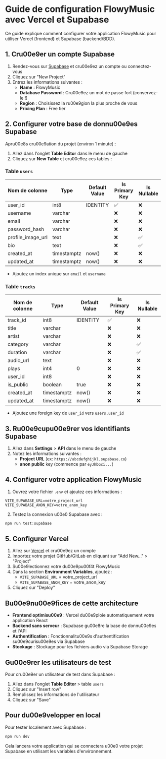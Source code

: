  # Guide de configuration FlowyMusic avec Vercel et Supabase

Ce guide explique comment configurer votre application FlowyMusic pour utiliser Vercel (frontend) et Supabase (backend/BDD).

## 1. Cru00e9er un compte Supabase

1. Rendez-vous sur [Supabase](https://app.supabase.com) et cru00e9ez un compte ou connectez-vous
2. Cliquez sur "New Project" 
3. Entrez les informations suivantes :
   - **Name** : FlowyMusic
   - **Database Password** : Cru00e9ez un mot de passe fort (conservez-le !)
   - **Region** : Choisissez la ru00e9gion la plus proche de vous
   - **Pricing Plan** : Free tier

## 2. Configurer votre base de donnu00e9es Supabase

Apru00e8s cru00e9ation du projet (environ 1 minute) :

1. Allez dans l'onglet **Table Editor** dans le menu de gauche
2. Cliquez sur **New Table** et cru00e9ez ces tables :

### Table `users`

| Nom de colonne       | Type             | Default Value  | Is Primary Key | Is Nullable |
|---------------------|------------------|----------------|----------------|-------------|
| user_id             | int8             | IDENTITY       | ✅             | ❌          |
| username            | varchar          |                | ❌             | ❌          |
| email               | varchar          |                | ❌             | ❌          |
| password_hash       | varchar          |                | ❌             | ❌          |
| profile_image_url   | text             |                | ❌             | ✅          |
| bio                 | text             |                | ❌             | ✅          |
| created_at          | timestamptz      | now()          | ❌             | ❌          |
| updated_at          | timestamptz      | now()          | ❌             | ❌          |

- Ajoutez un index unique sur `email` et `username`

### Table `tracks`

| Nom de colonne       | Type             | Default Value  | Is Primary Key | Is Nullable |
|---------------------|------------------|----------------|----------------|-------------|
| track_id            | int8             | IDENTITY       | ✅             | ❌          |
| title               | varchar          |                | ❌             | ❌          |
| artist              | varchar          |                | ❌             | ❌          |
| category            | varchar          |                | ❌             | ✅          |
| duration            | varchar          |                | ❌             | ✅          |
| audio_url           | text             |                | ❌             | ❌          |
| plays               | int4             | 0              | ❌             | ❌          |
| user_id             | int8             |                | ❌             | ❌          |
| is_public           | boolean          | true           | ❌             | ❌          |
| created_at          | timestamptz      | now()          | ❌             | ❌          |
| updated_at          | timestamptz      | now()          | ❌             | ❌          |

- Ajoutez une foreign key de `user_id` vers `users.user_id`

## 3. Ru00e9cupu00e9rer vos identifiants Supabase

1. Allez dans **Settings** > **API** dans le menu de gauche
2. Notez les informations suivantes :
   - **Project URL** (ex: `https://abcdefghijkl.supabase.co`)
   - **anon public** key (commence par `eyJhbGci...`)

## 4. Configurer votre application FlowyMusic

1. Ouvrez votre fichier `.env` et ajoutez ces informations :

```
VITE_SUPABASE_URL=votre_project_url
VITE_SUPABASE_ANON_KEY=votre_anon_key
```

2. Testez la connexion u00e0 Supabase avec :

```bash
npm run test:supabase
```

## 5. Configurer Vercel

1. Allez sur [Vercel](https://vercel.com) et cru00e9ez un compte
2. Importez votre projet GitHub/GitLab en cliquant sur "Add New..." > "Project"
3. Su00e9lectionnez votre du00e9pu00f4t FlowyMusic
4. Dans la section **Environment Variables**, ajoutez :
   - `VITE_SUPABASE_URL` = votre_project_url
   - `VITE_SUPABASE_ANON_KEY` = votre_anon_key
5. Cliquez sur "Deploy"

## Bu00e9nu00e9fices de cette architecture

- **Frontend optimisu00e9** : Vercel du00e9ploie automatiquement votre application React
- **Backend sans serveur** : Supabase gu00e8re la base de donnu00e9es et l'API
- **Authentification** : Fonctionnalitu00e9s d'authentification su00e9curisu00e9es via Supabase
- **Stockage** : Stockage pour les fichiers audio via Supabase Storage

## Gu00e9rer les utilisateurs de test

Pour cru00e9er un utilisateur de test dans Supabase :

1. Allez dans l'onglet **Table Editor** > table `users`
2. Cliquez sur "Insert row"
3. Remplissez les informations de l'utilisateur
4. Cliquez sur "Save"

## Pour du00e9velopper en local

Pour tester localement avec Supabase :

```bash
npm run dev
```

Cela lancera votre application qui se connectera u00e0 votre projet Supabase en utilisant les variables d'environnement.
